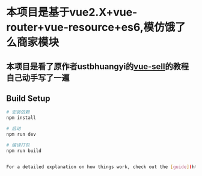 # 本项目是基于vue2.X+vue-router+vue-resource+es6,模仿饿了么商家模块

## 本项目是看了原作者ustbhuangyi的[vue-sell](https://github.com/ustbhuangyi/vue-sell)的教程自己动手写了一遍


## Build Setup

``` bash
# 安装依赖
npm install

# 启动
npm run dev

# 编译打包
npm run build


For a detailed explanation on how things work, check out the [guide](http://vuejs-templates.github.io/webpack/) and [docs for vue-loader](http://vuejs.github.io/vue-loader).
